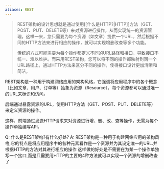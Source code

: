 ```yaml
---
aliases: REST
---
```


> REST架构的设计思想就是通过使用[[什么是HTTP?|HTTP]]方法（GET、POST、PUT、DELETE等）来对资源进行操作，从而实现统一的资源管理。这样一来，您只需要为每个资源（如文章）提供一个URL，然后根据不同的HTTP方法来进行相应的操作，就可以实现增删改查等多个功能。
> 
> 传统的方式可能需要为每个操作都定义不同的URL路径和接口，导致接口不统一、难以维护。而采用REST架构，您可以将不同的操作都映射到同一个URL路径上，通过HTTP方法来区分不同的操作，使得接口设计更加清晰和简洁。

REST架构是一种用于构建网络应用的架构风格，它强调将应用程序中的各个概念（比如文章、用户、订单等）抽象为资源（Resource），每个资源都可以通过唯一的URL来标识和访问。

后端通过暴露资源的URL，使用HTTP方法（GET、POST、PUT、DELETE等）来定义资源的操作。

这样，前端通过发送HTTP请求来对资源进行增、删、改、查等操作，无需为每个操作单独编写API。

Q: 什么是REST架构?有什么好处?
A: REST架构是一种用于构建网络应用的架构风格,它的特点是将应用程序中的各种元素看作是一个资源并为其设定唯一的URL.并根据HTTP的方法对其进行相应的操作
这样做的好处是不需要在为某一个操作单独写一个接口,而是只需要用HTTP的主要的4种方法就可以实现一个资源的增删改查了
<!--ID: 1693405835101-->
